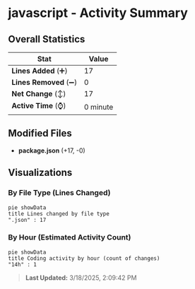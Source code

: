# javascript - Activity Summary 

## Overall Statistics

| Stat                   | Value                                                             |
| ---------------------- | ----------------------------------------------------------------- |
| **Lines Added** (➕)   | 17                                          |
| **Lines Removed** (➖) | 0                                        |
| **Net Change** (↕)    | 17                |
| **Active Time** (⌚)   | 0 minute |


## Modified Files
- **package.json** (+17, -0)

## Visualizations

### By File Type (Lines Changed)

```mermaid
pie showData
title Lines changed by file type
".json" : 17
```

### By Hour (Estimated Activity Count)

```mermaid
pie showData
title Coding activity by hour (count of changes)
"14h" : 1
```


> **Last Updated:** 3/18/2025, 2:09:42 PM